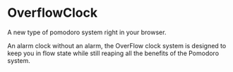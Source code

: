 # OverflowClock

A new type of pomodoro system right in your browser.

An alarm clock without an alarm, the OverFlow clock system is designed to keep you in flow state
while still reaping all the benefits of the Pomodoro system.
